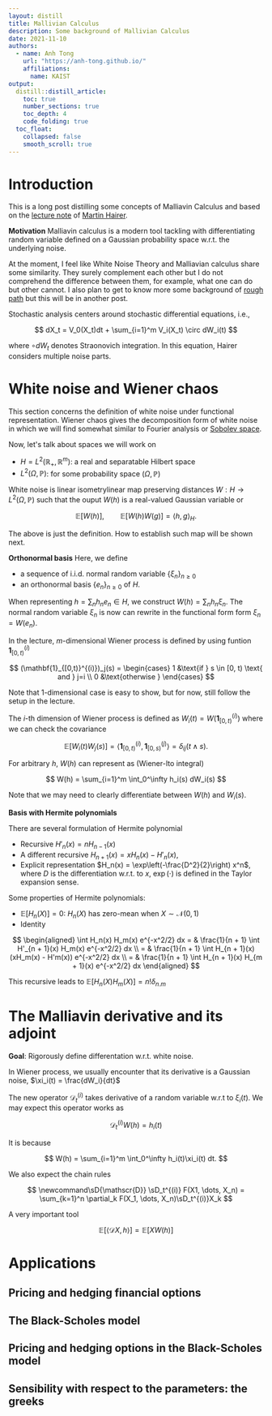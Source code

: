 ```yaml
---
layout: distill
title: Mallivian Calculus
description: Some background of Mallivian Calculus
date: 2021-11-10
authors:
  - name: Anh Tong
    url: "https://anh-tong.github.io/"
    affiliations:
      name: KAIST
output: 
  distill::distill_article:
    toc: true
    number_sections: true
    toc_depth: 4
    code_folding: true
  toc_float: 
    collapsed: false
    smooth_scroll: true
---
```


# Introduction

This is a long post distilling some concepts of Malliavin Calculus and based on the <a href="http://hairer.org/notes/Malliavin.pdf">lecture note</a> of <a href="https://en.wikipedia.org/wiki/Martin_Hairer"> Martin Hairer</a>. 

**Motivation** Malliavin calculus is a modern tool tackling with differentiating random variable defined on a Gaussian probability space w.r.t. the underlying noise.

At the moment, I feel like White Noise Theory and Malliavian calculus share some similarity. They surely complement each other but I do not comprehend the difference between them, for example, what one can do but other cannot.
I also plan to get to know more some background of <a href="http://www.hairer.org/notes/RoughPaths.pdf">rough path</a> but this will be in another post. 

Stochastic analysis centers around stochastic differential equations, i.e.,

$$
dX_t = V_0(X_t)dt + \sum_{i=1}^m V_i(X_t) \circ dW_i(t)
$$

where $\circ dW_t$ denotes Straonovich integration. In this equation, Hairer considers multiple noise parts. 

# White noise and Wiener chaos

This section concerns the definition of white noise under functional representation. Wiener chaos gives the decomposition form of white noise in which we will find somewhat similar to Fourier analysis or <a href="Sobolev space">Sobolev space</a>. 

Now, let's talk about spaces we will work on

- $H = L^2(\mathbb{R}_+, \mathbb{R}^m)$: a real and separatable Hilbert space
- $L^2(\Omega, \mathbb{P})$: for some probability space $(\Omega, \mathbb{P})$

White noise is linear isometry<dt-fn>linear map preserving distance</dt-fn>s $W: H \to L^2(\Omega, \mathbb{P})$ such that the ouput $W(h)$ is a real-valued Gaussian variable or

$$\mathbb{E}[W(h)], \qquad \mathbb{E}[W(h)W(g)] = \langle h, g \rangle_H.$$

The above is just the definition. How to establish such map will be shown next.

**Orthonormal basis** Here, we define 
- a sequence of i.i.d. normal random variable $\{\xi_n\}_{n\geq 0}$
- an orthonormal basis $\{e_n\}_{n \geq 0}$ of $H$. 

When representing $h = \sum_n h_n e_n \in H$, we construct $W(h)=\sum_n h_n \xi_n$. The normal random variable $\xi_n$ is now can rewrite in the functional form form $\xi_n = W(e_n)$.

In the lecture, $m$-dimensional Wiener process is defined by using funtion $\mathbf{1}_{[0,t)}^{(i)}$

$$
(\mathbf{1}_{[0,t)}^{(i)})_j(s) = \begin{cases}
   1 &\text{if } s \in [0, t) \text{ and } j=i \\
   0 &\text{otherwise } 
\end{cases}
$$

Note that 1-dimensional case is easy to show, but for now, still follow the setup in the lecture. 

The $i$-th dimension of Wiener process is defined as $W_i(t) = W(\mathbf{1}_{[0,t)}^{(i)})$ where we can check the covariance 

$$
\mathbb{E}[W_i(t)W_j(s)] = \langle \mathbf{1}_{[0,t)}^{(i)}, \mathbf{1}_{[0,s)}^{(j)} \rangle = \delta_{ij}(t \wedge s).
$$

For arbitrary $h$, $W(h)$ can represent as (Wiener-Ito integral)

$$
W(h) = \sum_{i=1}^m \int_0^\infty h_i(s) dW_i(s)
$$

Note that we may need to clearly differentiate between $W(h)$ and $W_i(s)$. 

**Basis with Hermite polynomials**

There are several formulation of Hermite polynomial

- Recursive $H'_n(x) = n H_{n-1}(x)$
- A different recursive $H_{n + 1}(x) = xH_n(x) - H'_n(x)$, 
- Explicit representation $H_n(x) = \exp\left(-\frac{D^2}{2}\right) x^n$, where $D$ is the differentiation w.r.t. to $x$, $\exp(\cdot)$ is defined in the Taylor expansion sense. 

Some properties of Hermite polynomials:

- $\mathbb{E}[H_n(X)] = 0$: $H_n(X)$ has zero-mean when $X \sim \mathcal{N}(0,1)$
- Identity 

$$
\begin{aligned}
\int H_n(x) H_m(x) e^{-x^2/2} dx  = & 
\frac{1}{n + 1} \int H'_{n + 1}(x) H_m(x) e^{-x^2/2} dx \\
 = & \frac{1}{n + 1} \int H_{n + 1}(x) (xH_m(x) - H'm(x)) e^{-x^2/2} dx \\
 = & \frac{1}{n + 1} \int H_{n + 1}(x) H_{m + 1}(x) e^{-x^2/2} dx
\end{aligned}
$$

This recursive leads to $\mathbb{E}[H_n(X)H_m(X)] = n! \delta_{n.m}$

# The Malliavin derivative and its adjoint

**Goal**: Rigorously define differentation w.r.t. white noise. 

In Wiener process, we usually encounter that its derivative is a Gaussian noise, $\xi_i(t) = \frac{dW_i}{dt}$

The new operator $\mathscr{D}_t^{(i)}$ takes derivative of a random variable w.r.t to $\xi_i(t)$. We may expect this operator works as

$$
\mathscr{D}_t^{(i)} W(h) = h_i(t)
$$

It is because 

$$
W(h) = \sum_{i=1}^m \int_0^\infty h_i(t)\xi_i(t) dt.
$$

We also expect the chain rules


$$
\newcommand\sD{\mathscr{D}}
\sD_t^{(i)} F(X1, \dots, X_n) = \sum_{k=1}^n \partial_k F(X_1, \dots, X_n)\sD_t^{(i)}X_k
$$


A very important tool

$$
\mathbb{E}[\langle \mathscr{D}X, h\rangle] = \mathbb{E}[XW(h)]
$$


# Applications

## Pricing and hedging financial options

## The Black-Scholes model

## Pricing and hedging options in the Black-Scholes model

## Sensibility with respect to the parameters: the greeks
